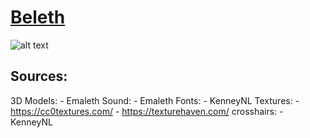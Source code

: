 # [Beleth](https://en.wikipedia.org/wiki/Beleth)
![alt text](https://github.com/Emaleth-BSE/Beleth/tree/master/extra/screenshots/test.png)
## Sources:
3D Models:
	- Emaleth
Sound: 
	- Emaleth
Fonts: 
	- KenneyNL
Textures: 
	- https://cc0textures.com/
	- https://texturehaven.com/
crosshairs:
	- KenneyNL
